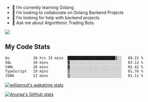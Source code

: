 
- 🌱 I’m currently learning Golang
- 👯 I’m looking to collaborate on Golang Backend Projects
- 🤔 I’m looking for help with backend projects
- 💬 Ask me about Algorithmic Trading Bots

![](https://github-profile-trophy.vercel.app/?username=kevinbarrero)

## My Code Stats

<!--START_SECTION:waka-->

```txt
Go           16 hrs 33 mins  ██████████████████████▒░░   89.21 %
SQL          34 mins         ▓░░░░░░░░░░░░░░░░░░░░░░░░   03.12 %
YAML         26 mins         ▓░░░░░░░░░░░░░░░░░░░░░░░░   02.42 %
TypeScript   19 mins         ▒░░░░░░░░░░░░░░░░░░░░░░░░   01.76 %
JSON         12 mins         ▒░░░░░░░░░░░░░░░░░░░░░░░░   01.11 %
```

<!--END_SECTION:waka-->

[![willianrod's wakatime stats](https://github-readme-stats.vercel.app/api/wakatime?username=holdandup&layout=compact&theme=react&custom_title=Wakatime%20All%20Time%20Stats&langs_count=8)](https://github.com/anuraghazra/github-readme-stats)

[![Anurag's GitHub stats](https://github-readme-stats.vercel.app/api?username=Kevinbarrero)](https://github.com/anuraghazra/github-readme-stats)




